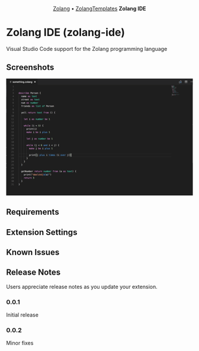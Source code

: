 <p align="center">
  <a href="https://github.com/Zolang/Zolang">Zolang</a> &bull;
    <a href="https://github.com/Zolang/ZolangTemplates">ZolangTemplates</a>
  <b> Zolang IDE </b>
</p>

# Zolang IDE (zolang-ide)

Visual Studio Code support for the Zolang programming language

## Screenshots

![Zolang in action](images/zolang.png)

## Requirements

## Extension Settings

## Known Issues

## Release Notes

Users appreciate release notes as you update your extension.

### 0.0.1

Initial release

### 0.0.2

Minor fixes
